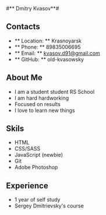 #** Dmitry Kvasov**#

## Contacts ##
- ** Location: ** Krasnoyarsk
- ** Phone: ** 89835006695
- ** Email: ** kvasov.d91@gmail.com
- ** GitHub: ** old-kvasowsky

## About Me ## 

- I am a student student RS School
- I am hard hardworking
- Focused on results
- I love to learn new things

## Skils ##

- HTML
- CSS/SASS
- JavaScript (newbie)
- Git
- Adobe Photoshop

## Experience ## 

- 1 year of self study
- Sergey Dmitrievsky's course